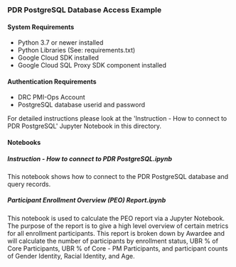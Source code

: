 ### PDR PostgreSQL Database Access Example

#### System Requirements

* Python 3.7 or newer installed
* Python Libraries (See: requirements.txt)
* Google Cloud SDK installed
* Google Cloud SQL Proxy SDK component installed


#### Authentication Requirements

* DRC PMI-Ops Account
* PostgreSQL database userid and password

For detailed instructions please look at the 'Instruction - How to connect to PDR PostgreSQL' Jupyter Notebook in this directory.

#### Notebooks

##### Instruction - How to connect to PDR PostgreSQL.ipynb

This notebook shows how to connect to the PDR PostgreSQL database and query records.

##### Participant Enrollment Overview (PEO) Report.ipynb

This notebook is used to calculate the PEO report via a Jupyter Notebook.  The purpose of the report is to give a high level overview of certain metrics for all enrollment participants. This report is broken down by Awardee and will calculate the number of participants by enrollment status, UBR % of Core Participants, UBR % of Core - PM Participants, and participant counts of Gender Identity, Racial Identity, and Age.



